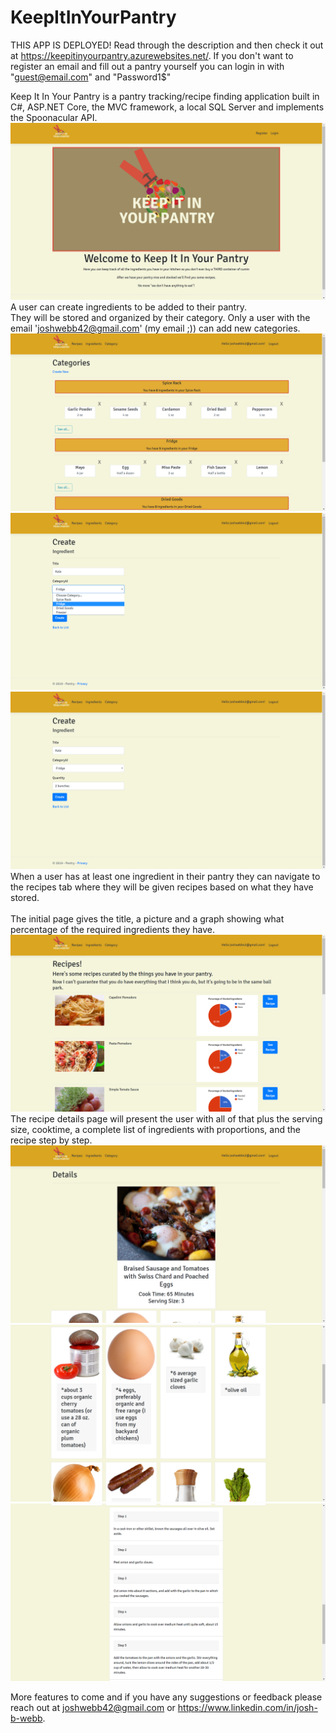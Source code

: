 # KeepItInYourPantry

THIS APP IS DEPLOYED!
Read through the description and then check it out at https://keepitinyourpantry.azurewebsites.net/.
If you don't want to register an email and fill out a pantry yourself you can login in with "guest@email.com" and "Password1$"

Keep It In Your Pantry is a pantry tracking/recipe finding application built in C#, ASP.NET Core, the MVC framework, a local SQL Server and implements the Spoonacular API.
<img src="Pantry/Pantry/wwwroot/images/Screenshot (12).png">
A user can create ingredients to be added to their pantry.
<br />
They will be stored and organized by their category. Only a user with the email 'joshwebb42@gmail.com' (my email ;)) can add new categories.
<img src="Pantry/Pantry/wwwroot/images/Screenshot (13).png">
<img src="Pantry/Pantry/wwwroot/images/Screenshot (25).png">
<img src="Pantry/Pantry/wwwroot/images/Screenshot (26).png">
When a user has at least one ingredient in their pantry they can navigate to the recipes tab where they will be given recipes based on what they have stored.  
<br />
The initial page gives the title, a picture and a graph showing what percentage of the required ingredients they have.
<img src="Pantry/Pantry/wwwroot/images/Screenshot (27).png">
The recipe details page will present the user with all of that plus the serving size, cooktime, a complete list of ingredients with proportions, and the recipe step by step. 
<img src="Pantry/Pantry/wwwroot/images/Screenshot (28).png">
<img src="Pantry/Pantry/wwwroot/images/Screenshot (29).png">
<img src="Pantry/Pantry/wwwroot/images/Screenshot (30).png">



More features to come and if you have any suggestions or feedback please reach out at joshwebb42@gmail.com or https://www.linkedin.com/in/josh-b-webb.

